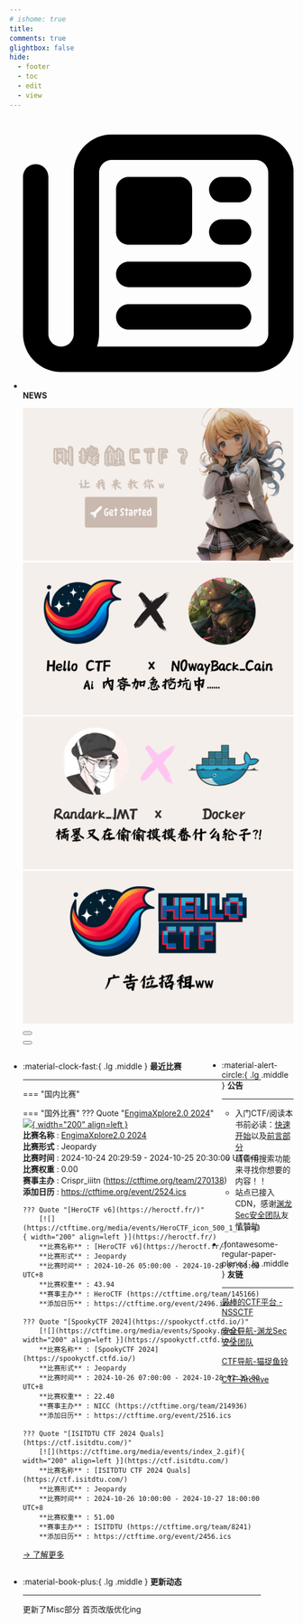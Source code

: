 ```yaml
---
# ishome: true
title: 
comments: true
glightbox: false
hide:
  - footer
  - toc
  - edit
  - view
---
```


<div class="grid cards">
    <ul>
        <li>
            <p><span class="twemoji lg middle"><svg xmlns="http://www.w3.org/2000/svg"
                        viewBox="0 0 512 512"><!--! Font Awesome Free 6.5.1 by @fontawesome - https://fontawesome.com License - https://fontawesome.com/license/free (Icons: CC BY 4.0, Fonts: SIL OFL 1.1, Code: MIT License) Copyright 2023 Fonticons, Inc.-->
                        <path
                            d="M168 80c-13.3 0-24 10.7-24 24v304c0 8.4-1.4 16.5-4.1 24H440c13.3 0 24-10.7 24-24V104c0-13.3-10.7-24-24-24H168zM72 480c-39.8 0-72-32.2-72-72V112c0-13.3 10.7-24 24-24s24 10.7 24 24v296c0 13.3 10.7 24 24 24s24-10.7 24-24V104c0-39.8 32.2-72 72-72h272c39.8 0 72 32.2 72 72v304c0 39.8-32.2 72-72 72H72zm104-344c0-13.3 10.7-24 24-24h96c13.3 0 24 10.7 24 24v80c0 13.3-10.7 24-24 24h-96c-13.3 0-24-10.7-24-24v-80zm200-24h32c13.3 0 24 10.7 24 24s-10.7 24-24 24h-32c-13.3 0-24-10.7-24-24s10.7-24 24-24zm0 80h32c13.3 0 24 10.7 24 24s-10.7 24-24 24h-32c-13.3 0-24-10.7-24-24s10.7-24 24-24zm-176 80h208c13.3 0 24 10.7 24 24s-10.7 24-24 24H200c-13.3 0-24-10.7-24-24s10.7-24 24-24zm0 80h208c13.3 0 24 10.7 24 24s-10.7 24-24 24H200c-13.3 0-24-10.7-24-24s10.7-24 24-24z">
                        </path>
                    </svg></span> <strong>NEWS</strong></p>
            <div class="grid cards">
                <div class="carousel">
                    <div class="carousel-container">
                        <a href="../HC_Start/" target="_blank"><img src="./assets/banner-quickstart.png" /></a>
                        <a href="../HC_AI/" target="_blank"><img src="./assets/banner-update.png" /></a>
                        <a href="https://github.com/CTF-Archives" target="_blank"><img
                                src="./assets/banner-Achieve.png" /></a>
                        <a href="javascript:alert$.next('我很可爱，请给我钱w');"><img
                                src="./assets/Banner-imcutesogivememoney.png" /></a>
                    </div>
                    <!-- 触发 hover 的区域 -->
                    <div class="carousel-hover left">
                        <button class="carousel-btn left" onclick="leftShift()"></button>
                    </div>
                    <div class="carousel-hover right">
                        <button class="carousel-btn right" onclick="rightShift()"></button>
                    </div>
                    <div class="carousel-bottom"></div>
                </div>
            </div>
        </li>
    </ul>
</div>

<div class="grid grid-cols-8 gap-4" style="display: grid;grid-template-columns: 70% 30%;" markdown>

<div class="grid cards" style="display: grid; grid-template-columns: 1fr;" markdown>

<div class="grid cards" markdown>

-   :material-clock-fast:{ .lg .middle } __最近比赛__

    ---
    <!-- 主页赛事展示_开始 -->
    === "国内比赛"
    
    === "国外比赛"
        ??? Quote "[EngimaXplore2.0 2024](https://unstop.com/hackathons/engimaxplore-20-ctf-tantrafiesta24-iiit-nagpur-1153719)"  
            [![](https://ctftime.org){ width="200" align=left }](https://unstop.com/hackathons/engimaxplore-20-ctf-tantrafiesta24-iiit-nagpur-1153719)  
            **比赛名称** : [EngimaXplore2.0 2024](https://unstop.com/hackathons/engimaxplore-20-ctf-tantrafiesta24-iiit-nagpur-1153719)  
            **比赛形式** : Jeopardy  
            **比赛时间** : 2024-10-24 20:29:59 - 2024-10-25 20:30:00 UTC+8  
            **比赛权重** : 0.00  
            **赛事主办** : Crispr_iiitn (https://ctftime.org/team/270138)  
            **添加日历** : https://ctftime.org/event/2524.ics  
            
        ??? Quote "[HeroCTF v6](https://heroctf.fr/)"  
            [![](https://ctftime.org/media/events/HeroCTF_icon_500_1_1.png){ width="200" align=left }](https://heroctf.fr/)  
            **比赛名称** : [HeroCTF v6](https://heroctf.fr/)  
            **比赛形式** : Jeopardy  
            **比赛时间** : 2024-10-26 05:00:00 - 2024-10-28 07:00:00 UTC+8  
            **比赛权重** : 43.94  
            **赛事主办** : HeroCTF (https://ctftime.org/team/145166)  
            **添加日历** : https://ctftime.org/event/2496.ics  
            
        ??? Quote "[SpookyCTF 2024](https://spookyctf.ctfd.io/)"  
            [![](https://ctftime.org/media/events/Spooky.png){ width="200" align=left }](https://spookyctf.ctfd.io/)  
            **比赛名称** : [SpookyCTF 2024](https://spookyctf.ctfd.io/)  
            **比赛形式** : Jeopardy  
            **比赛时间** : 2024-10-26 07:00:00 - 2024-10-28 07:30:00 UTC+8  
            **比赛权重** : 22.40  
            **赛事主办** : NICC (https://ctftime.org/team/214936)  
            **添加日历** : https://ctftime.org/event/2516.ics  
            
        ??? Quote "[ISITDTU CTF 2024 Quals](https://ctf.isitdtu.com/)"  
            [![](https://ctftime.org/media/events/index_2.gif){ width="200" align=left }](https://ctf.isitdtu.com/)  
            **比赛名称** : [ISITDTU CTF 2024 Quals](https://ctf.isitdtu.com/)  
            **比赛形式** : Jeopardy  
            **比赛时间** : 2024-10-26 10:00:00 - 2024-10-27 18:00:00 UTC+8  
            **比赛权重** : 51.00  
            **赛事主办** : ISITDTU (https://ctftime.org/team/8241)  
            **添加日历** : https://ctftime.org/event/2456.ics  
            
    <!-- 主页赛事展示_结束 -->
    [→ 了解更多](./Event/)

</div>
  <div class="grid cards" markdown>

-   :material-book-plus:{ .lg .middle } __更新动态__

    ---

    更新了Misc部分 首页改版优化ing

</div>  
</div>
<div class="grid cards" markdown>

<div class="grid cards" markdown>

-   :material-alert-circle:{ .lg .middle } __公告__

    ---

    - 入门CTF/阅读本书前必读：[快速开始](./HC_Start/)以及[前言部分](./HC_Preface/)  
    - 请善用搜索功能来寻找你想要的内容！！
    - 站点已接入 CDN，感谢[渊龙Sec安全团队](https://dh.aabyss.cn)友情赞助

-   :fontawesome-regular-paper-plane:{ .lg .middle } __友链__

    ---

    [最棒的CTF平台 - NSSCTF](https://www.nssctf.cn/)  

    [安全导航-渊龙Sec安全团队](https://dh.aabyss.cn)    

    [CTF导航-猫捉鱼铃](https://ctf.mzy0.com/)

    [CTF-Archive](https://github.com/CTF-Archives)

</div>   

</div>

</div>
